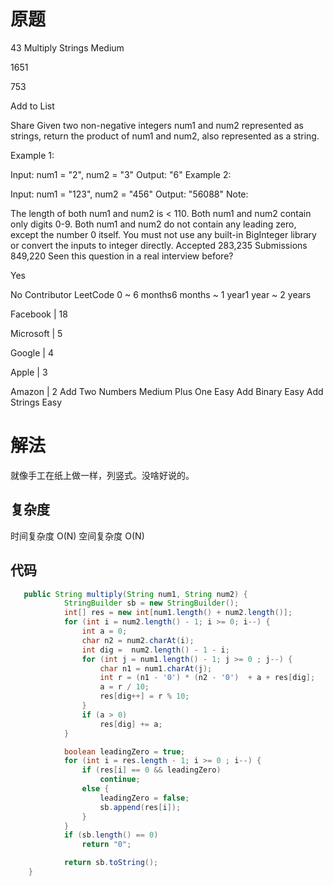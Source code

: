 # 原题
43 Multiply Strings
Medium

1651

753

Add to List

Share
Given two non-negative integers num1 and num2 represented as strings, return the product of num1 and num2, also represented as a string.

Example 1:

Input: num1 = "2", num2 = "3"
Output: "6"
Example 2:

Input: num1 = "123", num2 = "456"
Output: "56088"
Note:

The length of both num1 and num2 is < 110.
Both num1 and num2 contain only digits 0-9.
Both num1 and num2 do not contain any leading zero, except the number 0 itself.
You must not use any built-in BigInteger library or convert the inputs to integer directly.
Accepted
283,235
Submissions
849,220
Seen this question in a real interview before?

Yes

No
Contributor
LeetCode
0 ~ 6 months6 months ~ 1 year1 year ~ 2 years

Facebook
|
18

Microsoft
|
5

Google
|
4

Apple
|
3

Amazon
|
2
Add Two Numbers
Medium
Plus One
Easy
Add Binary
Easy
Add Strings
Easy
# 解法
就像手工在纸上做一样，列竖式。没啥好说的。

## 复杂度
时间复杂度 O(N)
空间复杂度 O(N)


## 代码
```Java
   public String multiply(String num1, String num2) {
            StringBuilder sb = new StringBuilder();
            int[] res = new int[num1.length() + num2.length()];
            for (int i = num2.length() - 1; i >= 0; i--) {
                int a = 0;
                char n2 = num2.charAt(i);
                int dig =  num2.length() - 1 - i;
                for (int j = num1.length() - 1; j >= 0 ; j--) {
                    char n1 = num1.charAt(j);
                    int r = (n1 - '0') * (n2 - '0')  + a + res[dig];
                    a = r / 10;
                    res[dig++] = r % 10;
                }
                if (a > 0)
                    res[dig] += a;
            }

            boolean leadingZero = true;
            for (int i = res.length - 1; i >= 0 ; i--) {
                if (res[i] == 0 && leadingZero)
                    continue;
                else {
                    leadingZero = false;
                    sb.append(res[i]);
                }
            }
            if (sb.length() == 0)
                return "0";

            return sb.toString();
    }
```
